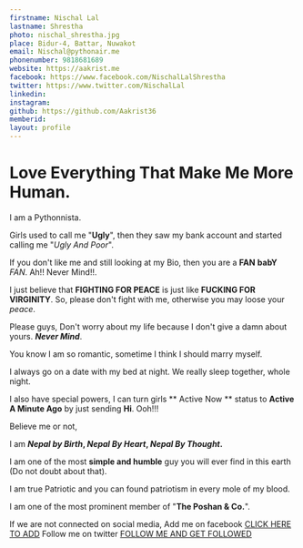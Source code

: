 ```yaml
---
firstname: Nischal Lal 
lastname: Shrestha 
photo: nischal_shrestha.jpg 
place: Bidur-4, Battar, Nuwakot 
email: Nischal@pythonair.me 
phonenumber: 9818681689 
website: https://aakrist.me
facebook: https://www.facebook.com/NischalLalShrestha
twitter: https://www.twitter.com/NischalLal
linkedin: 
instagram: 
github: https://github.com/Aakrist36
memberid:
layout: profile
---
```


# Love Everything That Make Me More Human.


I am a Pythonnista.

Girls used to call me "**Ugly**", then they saw my bank account and started calling me "*Ugly And Poor*".

If you don't like me and still looking at my Bio, then you are a **FAN** __babY__ *FAN*.    Ah!! Never Mind!!.

I just believe that **FIGHTING FOR PEACE** is just like **FUCKING FOR VIRGINITY**. So, please don't fight with me, otherwise you may loose your *peace*. 
 
Please guys, Don't worry about my life because I don't give a damn about yours. *__Never Mind__*.

You know I am so romantic, sometime I think I should marry myself.


I always go on a date with my bed at night. We really sleep together, whole night. 

I also have special powers, I can turn girls ** Active Now ** status to **Active A Minute Ago** by just sending **Hi**. Ooh!!!


Believe me or not, 

I am  __*Nepal by Birth*, *Nepal By Heart*, *Nepal By Thought*.__

I am one of the most **simple and humble** guy you will ever find in this earth (Do not doubt about that).
		
I am true Patriotic and you can found patriotism in every mole of my blood.

I am one of the most prominent member of "**The Poshan & Co.**".


If we are not connected on social media,
							Add me on facebook [CLICK HERE TO ADD](https://www.facebook.com/NischalLalShrestha)
							Follow me on twitter [FOLLOW ME AND GET FOLLOWED](https://www.twitter.com/NischalLal)
